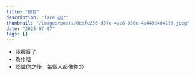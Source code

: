 ```yaml
---
title: "臉盲"
description: "face @@?"
thumbnail: "/images/posts/dddfc256-d37e-4ae8-896e-4a449d4d4299.jpeg"
date: "2025-07-07"
tags: []
---
```

- 我臉盲了
- 為什麼
- 認識你之後，每個人都像你😯
